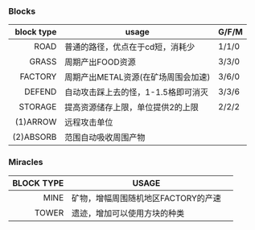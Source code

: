 ### Blocks

| block type | usage                               | G/F/M |
| ---------: | ----------------------------------- | ----- |
|       ROAD | 普通的路径，优点在于cd短，消耗少    | 1/1/0 |
|      GRASS | 周期产出FOOD资源                    | 3/3/0 |
|    FACTORY | 周期产出METAL资源(在矿场周围会加速) | 3/6/0 |
|     DEFEND | 自动攻击踩上去的怪，1-1.5格即可消灭 | 3/3/6 |
|    STORAGE | 提高资源储存上限，单位提供2的上限   | 2/2/2 |
|   (1)ARROW | 远程攻击单位                        |       |
|  (2)ABSORB | 范围自动吸收周围产物                |       |

### Miracles

| BLOCK TYPE | USAGE                               |      |
| ---------: | ----------------------------------- | ---- |
|       MINE | 矿物，增幅周围随机地区FACTORY的产速 |      |
|      TOWER | 遗迹，增加可以使用方块的种类        |      |
